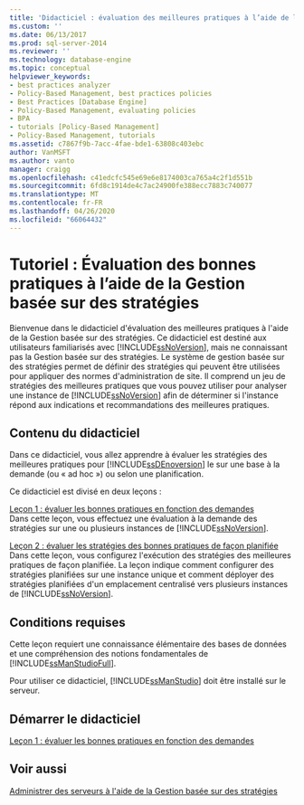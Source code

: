```yaml
---
title: 'Didacticiel : évaluation des meilleures pratiques à l’aide de la gestion basée sur des stratégies | Microsoft Docs'
ms.custom: ''
ms.date: 06/13/2017
ms.prod: sql-server-2014
ms.reviewer: ''
ms.technology: database-engine
ms.topic: conceptual
helpviewer_keywords:
- best practices analyzer
- Policy-Based Management, best practices policies
- Best Practices [Database Engine]
- Policy-Based Management, evaluating policies
- BPA
- tutorials [Policy-Based Management]
- Policy-Based Management, tutorials
ms.assetid: c7867f9b-7acc-4fae-bde1-63808c403ebc
author: VanMSFT
ms.author: vanto
manager: craigg
ms.openlocfilehash: c41edcfc545e69e6e8174003ca765a4c2f1d551b
ms.sourcegitcommit: 6fd8c1914de4c7ac24900fe388ecc7883c740077
ms.translationtype: MT
ms.contentlocale: fr-FR
ms.lasthandoff: 04/26/2020
ms.locfileid: "66064432"
---
```

# <a name="tutorial-evaluating-best-practices-by-using-policy-based-management"></a>Tutoriel : Évaluation des bonnes pratiques à l’aide de la Gestion basée sur des stratégies
  Bienvenue dans le didacticiel d'évaluation des meilleures pratiques à l'aide de la Gestion basée sur des stratégies. Ce didacticiel est destiné aux utilisateurs familiarisés avec [!INCLUDE[ssNoVersion](../includes/ssnoversion-md.md)], mais ne connaissant pas la Gestion basée sur des stratégies. Le système de gestion basée sur des stratégies permet de définir des stratégies qui peuvent être utilisées pour appliquer des normes d'administration de site. Il comprend un jeu de stratégies des meilleures pratiques que vous pouvez utiliser pour analyser une instance de [!INCLUDE[ssNoVersion](../includes/ssnoversion-md.md)] afin de déterminer si l'instance répond aux indications et recommandations des meilleures pratiques.  
  
## <a name="what-you-will-learn"></a>Contenu du didacticiel  
 Dans ce didacticiel, vous allez apprendre à évaluer les stratégies des meilleures pratiques pour [!INCLUDE[ssDEnoversion](../includes/ssdenoversion-md.md)] le sur une base à la demande (ou « ad hoc ») ou selon une planification.  
  
 Ce didacticiel est divisé en deux leçons :  
  
 [Leçon 1 : évaluer les bonnes pratiques en fonction des demandes](../../2014/tutorials/lesson-1-evaluate-best-practices-on-an-on-demand-basis.md)  
 Dans cette leçon, vous effectuez une évaluation à la demande des stratégies sur une ou plusieurs instances de [!INCLUDE[ssNoVersion](../includes/ssnoversion-md.md)].  
  
 [Leçon 2 : évaluer les stratégies des bonnes pratiques de façon planifiée](../../2014/tutorials/lesson-2-evaluate-best-practices-policies-on-a-scheduled-basis.md)  
 Dans cette leçon, vous configurez l'exécution des stratégies des meilleures pratiques de façon planifiée. La leçon indique comment configurer des stratégies planifiées sur une instance unique et comment déployer des stratégies planifiées d'un emplacement centralisé vers plusieurs instances de [!INCLUDE[ssNoVersion](../includes/ssnoversion-md.md)].  
  
## <a name="requirements"></a>Conditions requises  
 Cette leçon requiert une connaissance élémentaire des bases de données et une compréhension des notions fondamentales de [!INCLUDE[ssManStudioFull](../includes/ssmanstudiofull-md.md)].  
  
 Pour utiliser ce didacticiel, [!INCLUDE[ssManStudio](../includes/ssmanstudio-md.md)] doit être installé sur le serveur.  
  
## <a name="start-the-tutorial"></a>Démarrer le didacticiel  
 [Leçon 1 : évaluer les bonnes pratiques en fonction des demandes](../../2014/tutorials/lesson-1-evaluate-best-practices-on-an-on-demand-basis.md)  
  
## <a name="see-also"></a>Voir aussi  
 [Administrer des serveurs à l'aide de la Gestion basée sur des stratégies](../relational-databases/policy-based-management/administer-servers-by-using-policy-based-management.md)  
  
  
